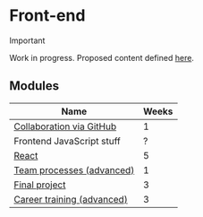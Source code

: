 # Front-end

> [!IMPORTANT]
> Work in progress. Proposed content defined [here](https://docs.google.com/document/d/151MLm-8WA6jSk0-9JhBTuG1xZ9Fo9HRLplJx6Bhps6A/edit?tab=t.0).

## Modules

| Name                                                                         | Weeks |
| ---------------------------------------------------------------------------- | ----- |
| [Collaboration via GitHub](../../shared-modules/collaboration-via-github/)   | 1     |
| Frontend JavaScript stuff                                                    | ?     |
| [React](./react/)                                                            | 5     |
| [Team processes (advanced)](../../shared-modules/team-processes-advanced/)   | 1     |
| [Final project](./final-project/)                                            | 3     |
| [Career training (advanced)](../../shared-modules/career-training-advanced/) | 3     |
